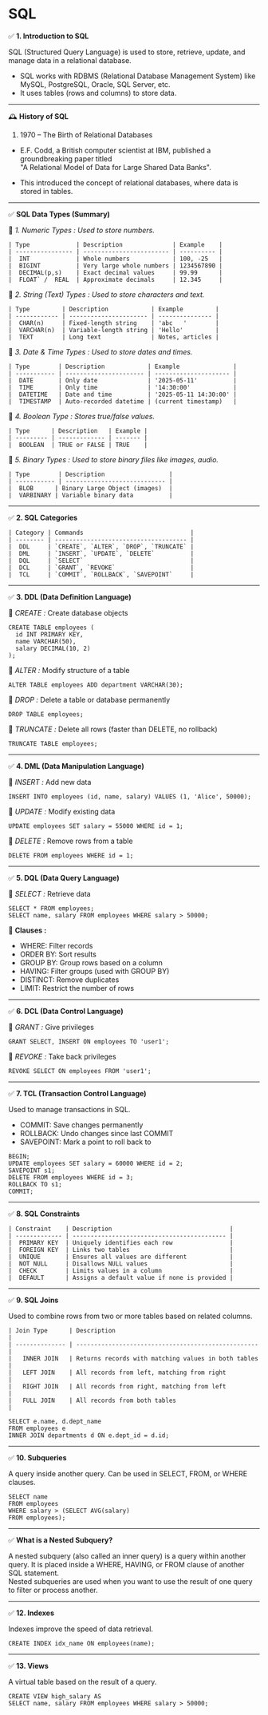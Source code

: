 # SQL

✅ **1. Introduction to SQL**  <br>

SQL (Structured Query Language) is used to store, retrieve, update, and manage data in a relational database. <br>
 - SQL works with RDBMS (Relational Database Management System) like MySQL, PostgreSQL, Oracle, SQL Server, etc. <br>
 - It uses tables (rows and columns) to store data. <br>

<hr>

🕰️ **History of SQL**  <br>
 1. 1970 – The Birth of Relational Databases <br>
  - E.F. Codd, a British computer scientist at IBM, published a groundbreaking paper titled  <br>
    "A Relational Model of Data for Large Shared Data Banks".  <br>
    
  - This introduced the concept of relational databases, where data is stored in tables.  <br>

<hr>

✅ **SQL Data Types (Summary)** <br>

🔹 *1. Numeric Types : Used to store numbers.* <br>

```ssh
| Type             | Description              | Example    |
| ---------------- | ------------------------ | ---------- |
|  INT             | Whole numbers            | 100, -25   |
|  BIGINT          | Very large whole numbers | 1234567890 |
|  DECIMAL(p,s)    | Exact decimal values     | 99.99      |
|  FLOAT` /  REAL  | Approximate decimals     | 12.345     |
```

🔹 *2. String (Text) Types : Used to store characters and text.* <br>

```ssh
| Type         | Description            | Example         |
| ------------ | ---------------------- | --------------- |
|  CHAR(n)     | Fixed-length string    | 'abc   '        |
|  VARCHAR(n)  | Variable-length string | 'Hello'         |
|  TEXT        | Long text              | Notes, articles |
```

🔹 *3. Date & Time Types : Used to store dates and times.* <br>

```ssh
| Type        | Description            | Example               |
| ----------- | ---------------------- | --------------------- |
|  DATE       | Only date              | '2025-05-11'          |
|  TIME       | Only time              | '14:30:00'            |
|  DATETIME   | Date and time          | '2025-05-11 14:30:00' |
|  TIMESTAMP  | Auto-recorded datetime | (current timestamp)   |
```

🔹 *4. Boolean Type : Stores true/false values.*  <br>

```ssh
| Type      | Description   | Example |
| --------- | ------------- | ------- |
|  BOOLEAN  | TRUE or FALSE | TRUE    |
```

🔹 *5. Binary Types : Used to store binary files like images, audio.*  <br>

```ssh
| Type        | Description                  |
| ----------- | ---------------------------- |
|  BLOB      | Binary Large Object (images)  |
|  VARBINARY | Variable binary data          |
```

<hr>

✅ **2. SQL Categories** <br>

```ssh
| Category | Commands                              |
| -------- | ------------------------------------- |
|  DDL     | `CREATE`, `ALTER`, `DROP`, `TRUNCATE` |
|  DML     | `INSERT`, `UPDATE`, `DELETE`          |
|  DQL     | `SELECT`                              |
|  DCL     | `GRANT`, `REVOKE`                     |
|  TCL     | `COMMIT`, `ROLLBACK`, `SAVEPOINT`     |

```

<hr>

✅ **3. DDL (Data Definition Language)** <br>

🔹 *CREATE :* Create database objects <br>
```ssh
CREATE TABLE employees (
  id INT PRIMARY KEY,
  name VARCHAR(50),
  salary DECIMAL(10, 2)
);
```

🔹 *ALTER :* Modify structure of a table <br>
```ssh
ALTER TABLE employees ADD department VARCHAR(30);
```

🔹 *DROP :* Delete a table or database permanently <br>
```ssh
DROP TABLE employees;
```

🔹 *TRUNCATE :* Delete all rows (faster than DELETE, no rollback) <br>
```ssh
TRUNCATE TABLE employees;
```

<hr>

✅ **4. DML (Data Manipulation Language)**  <br>

🔹 *INSERT :* Add new data
```ssh
INSERT INTO employees (id, name, salary) VALUES (1, 'Alice', 50000);
```

🔹 *UPDATE :* Modify existing data
```ssh
UPDATE employees SET salary = 55000 WHERE id = 1;
```

🔹 *DELETE :* Remove rows from a table
```ssh
DELETE FROM employees WHERE id = 1;
```

<hr>

✅ **5. DQL (Data Query Language)** <br>

🔹 *SELECT :* Retrieve data
```ssh
SELECT * FROM employees;
SELECT name, salary FROM employees WHERE salary > 50000;
```

🔸 **Clauses :**  <br>
 - WHERE: Filter records  <br>
 - ORDER BY: Sort results  <br>
 - GROUP BY: Group rows based on a column  <br>
 - HAVING: Filter groups (used with GROUP BY)  <br>
 - DISTINCT: Remove duplicates  <br>
 - LIMIT: Restrict the number of rows  <br>

<hr>

✅ **6. DCL (Data Control Language)** 

🔹 *GRANT :* Give privileges
```ssh
GRANT SELECT, INSERT ON employees TO 'user1';
```

🔹 *REVOKE :* Take back privileges
```ssh
REVOKE SELECT ON employees FROM 'user1';
```

<hr>

✅ **7. TCL (Transaction Control Language)**

Used to manage transactions in SQL. <br>
 - COMMIT: Save changes permanently  <br>
 - ROLLBACK: Undo changes since last COMMIT  <br>
 - SAVEPOINT: Mark a point to roll back to  <br>

```ssh
BEGIN;
UPDATE employees SET salary = 60000 WHERE id = 2;
SAVEPOINT s1;
DELETE FROM employees WHERE id = 3;
ROLLBACK TO s1;
COMMIT;
```

<hr>

✅ **8. SQL Constraints**

```ssh
| Constraint    | Description                                 |
| ------------- | ------------------------------------------- |
|  PRIMARY KEY  | Uniquely identifies each row                |
|  FOREIGN KEY  | Links two tables                            |
|  UNIQUE       | Ensures all values are different            |
|  NOT NULL     | Disallows NULL values                       |
|  CHECK        | Limits values in a column                   |
|  DEFAULT      | Assigns a default value if none is provided |
```

<hr>

✅ **9. SQL Joins**

Used to combine rows from two or more tables based on related columns. <br>

```ssh
| Join Type      | Description                                         |
| -------------- | --------------------------------------------------- |
|   INNER JOIN   | Returns records with matching values in both tables |
|   LEFT JOIN    | All records from left, matching from right          |
|   RIGHT JOIN   | All records from right, matching from left          |
|   FULL JOIN    | All records from both tables                        |
```

```ssh
SELECT e.name, d.dept_name 
FROM employees e
INNER JOIN departments d ON e.dept_id = d.id;
```

<hr>


✅ **10. Subqueries**

A query inside another query. Can be used in SELECT, FROM, or WHERE clauses.  <br>
```ssh
SELECT name
FROM employees
WHERE salary > (SELECT AVG(salary)
FROM employees);
```

<hr>

✅ **What is a Nested Subquery?**

A nested subquery (also called an inner query) is a query within another query. It is placed inside a WHERE, HAVING, or FROM clause of another SQL statement. <br>
Nested subqueries are used when you want to use the result of one query to filter or process another. <br>

<hr>

✅ **12. Indexes**

Indexes improve the speed of data retrieval. <br>
```ssh
CREATE INDEX idx_name ON employees(name);
```

<hr>

✅ **13. Views**

A virtual table based on the result of a query.  <br>
```ssh
CREATE VIEW high_salary AS
SELECT name, salary FROM employees WHERE salary > 50000;
```
